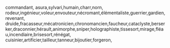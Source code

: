 commandant,
asura,sylvari,humain,charr,norn,
rodeur,ingénieur,voleur,envouteur,nécromant,élémentaliste,guerrier,gardien,revenant,
druide,fracasseur,mécatronicien,chronomancien,faucheur,cataclyste,berserker,draconnier,hérault,animorphe,sniper,holographiste,tissesort,mirage,fléau,incendiaire,brisesort,rénégat,
cuisinier,artificier,tailleur,tanneur,bijoutier,forgeron,